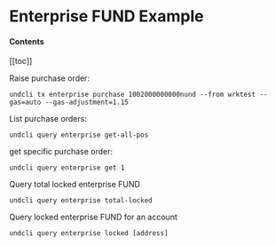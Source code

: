 # Enterprise FUND Example

#### Contents

[[toc]]

Raise purchase order:
```
undcli tx enterprise purchase 1002000000000nund --from wrktest --gas=auto --gas-adjustment=1.15
```

List purchase orders:
```
undcli query enterprise get-all-pos
```

get specific purchase order:
```
undcli query enterprise get 1
```

Query total locked enterprise FUND
```
undcli query enterprise total-locked
```

Query locked enterprise FUND for an account
```
undcli query enterprise locked [address]
```
